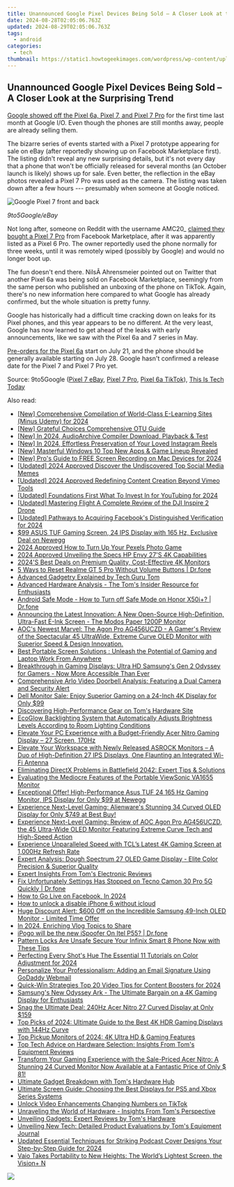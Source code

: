 ```yaml
---
title: Unannounced Google Pixel Devices Being Sold – A Closer Look at the Surprising Trend
date: 2024-08-28T02:05:06.763Z
updated: 2024-08-29T02:05:06.763Z
tags:
  - android
categories:
  - tech
thumbnail: https://static1.howtogeekimages.com/wordpress/wp-content/uploads/2022/06/Pixel-7-featured-image.jpg
---
```


## Unannounced Google Pixel Devices Being Sold – A Closer Look at the Surprising Trend

[Google showed off the Pixel 6a, Pixel 7, and Pixel 7 Pro](https://iphone-transfer.techidaily.com/in-2024-5-ways-to-transfer-music-from-apple-iphone-6-plus-to-android-drfone-by-drfone-transfer-from-ios/) for the first time last month at Google I/O. Even though the phones are still months away, people are already selling them.

 The bizarre series of events started with a Pixel 7 prototype appearing for sale on eBay (after reportedly showing up on Facebook Marketplace first). The listing didn't reveal any new surprising details, but it's not every day that a phone that won't be officially released for several months (an October launch is likely) shows up for sale. Even better, the reflection in the eBay photos revealed a Pixel 7 Pro was used as the camera. The listing was taken down after a few hours --- presumably when someone at Google noticed.

![Google Pixel 7 front and back](https://static1.howtogeekimages.com/wordpress/wp-content/uploads/2022/06/download.jpg) 

_9to5Google/eBay_

 Not long after, someone on Reddit with the username AMC20\_ [claimed they bought a Pixel 7 Pro](https://www.reddit.com/r/GooglePixel/comments/v1wl46/i%5Fbought%5Fone%5Fof%5Fthe%5Fgoogle%5F7%5Fpro%5Fprototypes/) from Facebook Marketplace, after it was apparently listed as a Pixel 6 Pro. The owner reportedly used the phone normally for three weeks, until it was remotely wiped (possibly by Google) and would no longer boot up.

 The fun doesn't end there. NilsÂ Ahrensmeier pointed out on Twitter that another Pixel 6a was being sold on Facebook Marketplace, seemingly from the same person who published an unboxing of the phone on TikTok. Again, there's no new information here compared to what Google has already confirmed, but the whole situation is pretty funny.

 Google has historically had a difficult time cracking down on leaks for its Pixel phones, and this year appears to be no different. At the very least, Google has now learned to get ahead of the leaks with early announcements, like we saw with the Pixel 6a and 7 series in May.

[Pre-orders for the Pixel 6a](https://store.google.com/product/pixel%5F6a?hl=en-US) start on July 21, and the phone should be generally available starting on July 28\. Google hasn't confirmed a release date for the Pixel 7 and Pixel 7 Pro yet.

 Source: 9to5Google ([Pixel 7 eBay](https://9to5google.com/2022/05/30/pixel-7-ebay-prototype/), [Pixel 7 Pro](https://9to5google.com/2022/06/01/someone-used-the-pixel-7-pro-for-three-weeks-without-realizing-it/), [Pixel 6a TikTok](https://9to5google.com/2022/06/03/google-pixel-6a-unboxing/)), [This Is Tech Today](https://twitter.com/thisistechtoday/status/1531380976412069888)

<ins class="adsbygoogle"
     style="display:block"
     data-ad-format="autorelaxed"
     data-ad-client="ca-pub-7571918770474297"
     data-ad-slot="1223367746"></ins>



<ins class="adsbygoogle"
     style="display:block"
     data-ad-client="ca-pub-7571918770474297"
     data-ad-slot="8358498916"
     data-ad-format="auto"
     data-full-width-responsive="true"></ins>

<span class="atpl-alsoreadstyle">Also read:</span>
<div><ul>
<li><a href="https://digital-screen-recording.techidaily.com/new-comprehensive-compilation-of-world-class-e-learning-sites-minus-udemy-for-2024/"><u>[New] Comprehensive Compilation of World-Class E-Learning Sites (Minus Udemy) for 2024</u></a></li>
<li><a href="https://article-posts.techidaily.com/new-grateful-choices-comprehensive-otu-guide/"><u>[New] Grateful Choices  Comprehensive OTU Guide</u></a></li>
<li><a href="https://remote-screen-capture.techidaily.com/new-in-2024-audioarchive-compiler-download-playback-and-test/"><u>[New] In 2024, AudioArchive Compiler  Download, Playback & Test</u></a></li>
<li><a href="https://instagram-videos.techidaily.com/new-in-2024-effortless-preservation-of-your-loved-instagram-reels/"><u>[New] In 2024, Effortless Preservation of Your Loved Instagram Reels</u></a></li>
<li><a href="https://fox-glue.techidaily.com/new-masterful-windows-10-top-new-apps-and-game-lineup-revealed/"><u>[New] Masterful Windows 10  Top New Apps & Game Lineup Revealed</u></a></li>
<li><a href="https://video-capture.techidaily.com/new-pros-guide-to-free-screen-recording-on-mac-devices-for-2024/"><u>[New] Pro's Guide to FREE Screen Recording on Mac Devices for 2024</u></a></li>
<li><a href="https://facebook-video-content.techidaily.com/updated-2024-approved-discover-the-undiscovered-top-social-media-memes/"><u>[Updated] 2024 Approved  Discover the Undiscovered  Top Social Media Memes</u></a></li>
<li><a href="https://vimeo-videos.techidaily.com/updated-2024-approved-redefining-content-creation-beyond-vimeo-tools/"><u>[Updated] 2024 Approved  Redefining Content Creation Beyond Vimeo Tools</u></a></li>
<li><a href="https://eaxpv-info.techidaily.com/updated-foundations-first-what-to-invest-in-for-youtubing-for-2024/"><u>[Updated] Foundations First  What To Invest In for YouTubing for 2024</u></a></li>
<li><a href="https://extra-skills.techidaily.com/updated-mastering-flight-a-complete-review-of-the-dji-inspire-2-drone/"><u>[Updated] Mastering Flight  A Complete Review of the DJI Inspire 2 Drone</u></a></li>
<li><a href="https://facebook-video-recording.techidaily.com/updated-pathways-to-acquiring-facebooks-distinguished-verification-for-2024/"><u>[Updated] Pathways to Acquiring Facebook's Distinguished Verification for 2024</u></a></li>
<li><a href="https://hardware-updates.techidaily.com/99-asus-tuf-gaming-screen-24-ips-display-with-165-hz-exclusive-deal-on-newegg/"><u>$99 ASUS TUF Gaming Screen, 24 IPS Display with 165 Hz, Exclusive Deal on Newegg</u></a></li>
<li><a href="https://some-knowledge.techidaily.com/2024-approved-how-to-turn-up-your-pexels-photo-game/"><u>2024 Approved  How to Turn Up Your Pexels Photo Game</u></a></li>
<li><a href="https://some-skills.techidaily.com/2024-approved-unveiling-the-specs-hp-envy-27s-4k-capabilities/"><u>2024 Approved  Unveiling the Specs  HP Envy 27'S 4K Capabilities</u></a></li>
<li><a href="https://hardware-updates.techidaily.com/2024s-best-deals-on-premium-quality-cost-effective-4k-monitors/"><u>2024'S Best Deals on Premium Quality, Cost-Effective 4K Monitors</u></a></li>
<li><a href="https://phone-solutions.techidaily.com/5-ways-to-reset-realme-gt-5-pro-without-volume-buttons-drfone-by-drfone-reset-android-reset-android/"><u>5 Ways to Reset Realme GT 5 Pro Without Volume Buttons | Dr.fone</u></a></li>
<li><a href="https://hardware-updates.techidaily.com/advanced-gadgetry-explained-by-tech-guru-tom/"><u>Advanced Gadgetry Explained by Tech Guru Tom</u></a></li>
<li><a href="https://hardware-updates.techidaily.com/advanced-hardware-analysis-the-toms-insider-resource-for-enthusiasts/"><u>Advanced Hardware Analysis - The Tom's Insider Resource for Enthusiasts</u></a></li>
<li><a href="https://howto.techidaily.com/android-safe-mode-how-to-turn-off-safe-mode-on-honor-x50iplus-drfone-by-drfone-fix-android-problems-fix-android-problems/"><u>Android Safe Mode - How to Turn off Safe Mode on Honor X50i+? | Dr.fone</u></a></li>
<li><a href="https://hardware-updates.techidaily.com/announcing-the-latest-innovation-a-new-open-source-high-definition-ultra-fast-e-ink-screen-the-modos-paper-1200p-monitor/"><u>Announcing the Latest Innovation: A New Open-Source High-Definition, Ultra-Fast E-Ink Screen - The Modos Paper 1200P Monitor</u></a></li>
<li><a href="https://hardware-updates.techidaily.com/aocs-newest-marvel-the-agon-pro-ag456uczd-a-gamers-review-of-the-spectacular-45-ultrawide-extreme-curve-oled-monitor-with-superior-speed-and-design-innovati57/"><u>AOC's Newest Marvel: The Agon Pro AG456UCZD - A Gamer's Review of the Spectacular 45 UltraWide, Extreme Curve OLED Monitor with Superior Speed & Design Innovation.</u></a></li>
<li><a href="https://hardware-updates.techidaily.com/best-portable-screen-solutions-unleash-the-potential-of-gaming-and-laptop-work-from-anywhere/"><u>Best Portable Screen Solutions : Unleash the Potential of Gaming and Laptop Work From Anywhere</u></a></li>
<li><a href="https://hardware-updates.techidaily.com/1723862832658-breakthrough-in-gaming-displays-ultra-hd-samsungs-gen-2-odyssey-for-gamers-now-more-accessible-than-ever/"><u>Breakthrough in Gaming Displays: Ultra HD Samsung's Gen 2 Odyssey for Gamers - Now More Accessible Than Ever</u></a></li>
<li><a href="https://buynow-tips.techidaily.com/comprehensive-arlo-video-doorbell-analysis-featuring-a-dual-camera-and-security-alert/"><u>Comprehensive Arlo Video Doorbell Analysis: Featuring a Dual Camera and Security Alert</u></a></li>
<li><a href="https://hardware-updates.techidaily.com/dell-monitor-sale-enjoy-superior-gaming-on-a-24-inch-4k-display-for-only-99/"><u>Dell Monitor Sale: Enjoy Superior Gaming on a 24-Inch 4K Display for Only $99</u></a></li>
<li><a href="https://hardware-updates.techidaily.com/discovering-high-performance-gear-on-toms-hardware-site/"><u>Discovering High-Performance Gear on Tom's Hardware Site</u></a></li>
<li><a href="https://hardware-updates.techidaily.com/ecoglow-backlighting-system-that-automatically-adjusts-brightness-levels-according-to-room-lighting-conditions/"><u>EcoGlow Backlighting System that Automatically Adjusts Brightness Levels According to Room Lighting Conditions</u></a></li>
<li><a href="https://hardware-updates.techidaily.com/elevate-your-pc-experience-with-a-budget-friendly-acer-nitro-gaming-display-27-screen-170hz/"><u>Elevate Your PC Experience with a Budget-Friendly Acer Nitro Gaming Display – 27 Screen, 170Hz</u></a></li>
<li><a href="https://hardware-updates.techidaily.com/elevate-your-workspace-with-newly-released-asrock-monitors-a-duo-of-high-definition-27-ips-displays-one-flaunting-an-integrated-wi-fi-antenna/"><u>Elevate Your Workspace with Newly Released ASROCK Monitors – A Duo of High-Definition 27 IPS Displays, One Flaunting an Integrated Wi-Fi Antenna</u></a></li>
<li><a href="https://win-answers.techidaily.com/eliminating-directx-problems-in-battlefield-2042-expert-tips-and-solutions/"><u>Eliminating DirectX Problems in Battlefield 2042: Expert Tips & Solutions</u></a></li>
<li><a href="https://hardware-updates.techidaily.com/evaluating-the-mediocre-features-of-the-portable-viewsonic-va1655-monitor/"><u>Evaluating the Mediocre Features of the Portable ViewSonic VA1655 Monitor</u></a></li>
<li><a href="https://hardware-updates.techidaily.com/exceptional-offer-high-performance-asus-tuf-24-165-hz-gaming-monitor-ips-display-for-only-99-at-newegg/"><u>Exceptional Offer! High-Performance Asus TUF 24 165 Hz Gaming Monitor, IPS Display for Only $99 at Newegg</u></a></li>
<li><a href="https://hardware-updates.techidaily.com/1723862809580-experience-next-level-gaming-alienwares-stunning-34-curved-oled-display-for-only-749-at-best-buy/"><u>Experience Next-Level Gaming: Alienware's Stunning 34 Curved OLED Display for Only $749 at Best Buy!</u></a></li>
<li><a href="https://hardware-updates.techidaily.com/1723862784764-experience-next-level-gaming-review-of-aoc-agon-pro-ag456uczd-the-45-ultra-wide-oled-monitor-featuring-extreme-curve-tech-and-high-speed-action/"><u>Experience Next-Level Gaming: Review of AOC Agon Pro AG456UCZD, the 45 Ultra-Wide OLED Monitor Featuring Extreme Curve Tech and High-Speed Action</u></a></li>
<li><a href="https://hardware-updates.techidaily.com/experience-unparalleled-speed-with-tcls-latest-4k-gaming-screen-at-1000hz-refresh-rate/"><u>Experience Unparalleled Speed with TCL’s Latest 4K Gaming Screen at 1,000Hz Refresh Rate</u></a></li>
<li><a href="https://hardware-updates.techidaily.com/expert-analysis-dough-spectrum-27-oled-game-display-elite-color-precision-and-superior-quality/"><u>Expert Analysis: Dough Spectrum 27 OLED Game Display - Elite Color Precision & Superior Quality</u></a></li>
<li><a href="https://hardware-updates.techidaily.com/expert-insights-from-toms-electronic-reviews/"><u>Expert Insights From Tom's Electronic Reviews</u></a></li>
<li><a href="https://howto.techidaily.com/fix-unfortunately-settings-has-stopped-on-tecno-camon-30-pro-5g-quickly-drfone-by-drfone-fix-android-problems-fix-android-problems/"><u>Fix Unfortunately Settings Has Stopped on Tecno Camon 30 Pro 5G Quickly | Dr.fone</u></a></li>
<li><a href="https://facebook-video-recording.techidaily.com/how-to-go-live-on-facebook-in-2024/"><u>How to Go Live on Facebook, In 2024</u></a></li>
<li><a href="https://review-topics.techidaily.com/how-to-unlock-a-disable-iphone-6-without-icloud-by-drfone-ios-unlock-ios-unlock/"><u>How to unlock a disable iPhone 6 without icloud</u></a></li>
<li><a href="https://hardware-updates.techidaily.com/1723862810923-huge-discount-alert-600-off-on-the-incredible-samsung-49-inch-oled-monitor-limited-time-offer/"><u>Huge Discount Alert: $600 Off on the Incredible Samsung 49-Inch OLED Monitor - Limited Time Offer</u></a></li>
<li><a href="https://youtube-clips.techidaily.com/in-2024-enriching-vlog-topics-to-share/"><u>In 2024, Enriching Vlog Topics to Share</u></a></li>
<li><a href="https://android-pokemon-go.techidaily.com/ipogo-will-be-the-new-ispoofer-on-itel-p55-drfone-by-drfone-virtual-android/"><u>iPogo will be the new iSpoofer On Itel P55? | Dr.fone</u></a></li>
<li><a href="https://unlock-android.techidaily.com/pattern-locks-are-unsafe-secure-your-infinix-smart-8-phone-now-with-these-tips-by-drfone-android/"><u>Pattern Locks Are Unsafe Secure Your Infinix Smart 8 Phone Now with These Tips</u></a></li>
<li><a href="https://fox-blue.techidaily.com/perfecting-every-shots-hue-the-essential-11-tutorials-on-color-adjustment-for-2024/"><u>Perfecting Every Shot's Hue  The Essential 11 Tutorials on Color Adjustment for 2024</u></a></li>
<li><a href="https://technical-tips.techidaily.com/personalize-your-professionalism-adding-an-email-signature-using-godaddy-webmail/"><u>Personalize Your Professionalism: Adding an Email Signature Using GoDaddy Webmail</u></a></li>
<li><a href="https://facebook-video-footage.techidaily.com/quick-win-strategies-top-20-video-tips-for-content-boosters-for-2024/"><u>Quick-Win Strategies  Top 20 Video Tips for Content Boosters for 2024</u></a></li>
<li><a href="https://hardware-updates.techidaily.com/1723862788384-samsungs-new-odyssey-ark-the-ultimate-bargain-on-a-4k-gaming-display-for-enthusiasts/"><u>Samsung's New Odyssey Ark - The Ultimate Bargain on a 4K Gaming Display for Enthusiasts</u></a></li>
<li><a href="https://hardware-updates.techidaily.com/1723862823962-snag-the-ultimate-deal-240hz-acer-nitro-27-curved-display-at-only-159/"><u>Snag the Ultimate Deal: 240Hz Acer Nitro 27 Curved Display at Only $159</u></a></li>
<li><a href="https://hardware-updates.techidaily.com/top-picks-of-2024-ultimate-guide-to-the-best-4k-hdr-gaming-displays-with-144hz-curve/"><u>Top Picks of 2024: Ultimate Guide to the Best 4K HDR Gaming Displays with 144Hz Curve</u></a></li>
<li><a href="https://hardware-updates.techidaily.com/top-pickup-monitors-of-2024-4k-ultra-hd-and-gaming-features/"><u>Top Pickup Monitors of 2024: 4K Ultra HD & Gaming Features</u></a></li>
<li><a href="https://hardware-updates.techidaily.com/top-tech-advice-on-hardware-selection-insights-from-toms-equipment-reviews/"><u>Top Tech Advice on Hardware Selection: Insights From Tom's Equipment Reviews</u></a></li>
<li><a href="https://hardware-updates.techidaily.com/transform-your-gaming-experience-with-the-sale-priced-acer-nitro-a-stunning-24-curved-monitor-now-available-at-a-fantastic-price-of-only-81/"><u>Transform Your Gaming Experience with the Sale-Priced Acer Nitro: A Stunning 24 Curved Monitor Now Available at a Fantastic Price of Only $ 81!</u></a></li>
<li><a href="https://hardware-updates.techidaily.com/ultimate-gadget-breakdown-with-toms-hardware-hub/"><u>Ultimate Gadget Breakdown with Tom's Hardware Hub</u></a></li>
<li><a href="https://hardware-updates.techidaily.com/ultimate-screen-guide-choosing-the-best-displays-for-ps5-and-xbox-series-systems/"><u>Ultimate Screen Guide: Choosing the Best Displays for PS5 and Xbox Series Systems</u></a></li>
<li><a href="https://extra-information.techidaily.com/unlock-video-enhancements-changing-numbers-on-tiktok/"><u>Unlock Video Enhancements  Changing Numbers on TikTok</u></a></li>
<li><a href="https://hardware-updates.techidaily.com/unraveling-the-world-of-hardware-insights-from-toms-perspective/"><u>Unraveling the World of Hardware - Insights From Tom's Perspective</u></a></li>
<li><a href="https://hardware-updates.techidaily.com/unveiling-gadgets-expert-reviews-by-toms-hardware/"><u>Unveiling Gadgets: Expert Reviews by Tom's Hardware</u></a></li>
<li><a href="https://hardware-updates.techidaily.com/unveiling-new-tech-detailed-product-evaluations-by-toms-equipment-journal/"><u>Unveiling New Tech: Detailed Product Evaluations by Tom's Equipment Journal</u></a></li>
<li><a href="https://audio-shaping.techidaily.com/updated-essential-techniques-for-striking-podcast-cover-designs-your-step-by-step-guide-for-2024/"><u>Updated Essential Techniques for Striking Podcast Cover Designs Your Step-by-Step Guide for 2024</u></a></li>
<li><a href="https://hardware-updates.techidaily.com/vaio-takes-portability-to-new-heights-the-worlds-lightest-screen-the-visionplus-n/"><u>Vaio Takes Portability to New Heights: The World’s Lightest Screen, the Vision+ N</u></a></li>
</ul></div>

<!-- affiliate ads begin -->
<a href="https://shop.incomedia.eu/order/checkout.php?PRODS=39655089&QTY=1&AFFILIATE=108875&CART=1"><img src="https://incomedia.eu/files/images/affiliates/wa/01_WA_728x90.jpg" border="0"></a>
<!-- affiliate ads end -->